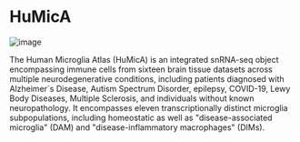 # HuMicA 
![image](https://github.com/RicardoMartins-Ferreira/HuMicA/assets/77279874/17330c00-03ac-4e26-8c30-37e414fcea42)

The Human Microglia Atlas (HuMicA) is an integrated snRNA-seq object encompassing immune cells from sixteen brain tissue datasets across multiple neurodegenerative conditions, including patients diagnosed with Alzheimer´s Disease, Autism Spectrum Disorder, epilepsy, COVID-19, Lewy Body Diseases, Multiple Sclerosis, and individuals without known neuropathology. It encompasses eleven transcriptionally distinct microglia subpopulations, including homeostatic as well as "disease-associated microglia" (DAM) and "disease-inflammatory macrophages" (DIMs). 
